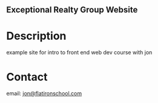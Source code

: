 Exceptional Realty Group Website
---

# Description

example site for intro to front end web dev course with jon

# Contact

email: jon@flatironschool.com


